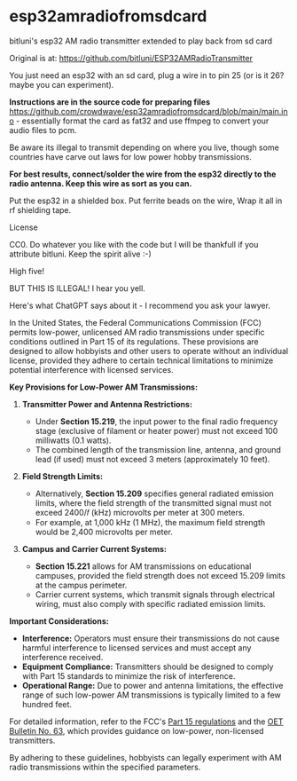 # esp32amradiofromsdcard

bitluni's esp32 AM radio transmitter extended to play back from sd card

Original is at: https://github.com/bitluni/ESP32AMRadioTransmitter

You just need an esp32 with an sd card, plug a wire in to pin 25 (or is it 26? maybe you can experiment).

**Instructions are in the source code for preparing files** https://github.com/crowdwave/esp32amradiofromsdcard/blob/main/main.ino - essentially format the card as fat32 and use ffmpeg to convert your audio files to pcm.

Be aware its illegal to transmit depending on where you live, though some countries have carve out laws for low power hobby transmissions.

**For best results, connect/solder the wire from the esp32 directly to the radio antenna.  Keep this wire as sort as you can.**

Put the esp32 in a shielded box. Put ferrite beads on the wire, Wrap it all in rf shielding tape.

License

CC0. Do whatever you like with the code but I will be thankfull if you attribute bitluni. Keep the spirit alive :-)

High five!

BUT THIS IS ILLEGAL! I hear you yell.

Here's what ChatGPT says about it - I recommend you ask your lawyer.

In the United States, the Federal Communications Commission (FCC) permits low-power, unlicensed AM radio transmissions under specific conditions outlined in Part 15 of its regulations. These provisions are designed to allow hobbyists and other users to operate without an individual license, provided they adhere to certain technical limitations to minimize potential interference with licensed services.

**Key Provisions for Low-Power AM Transmissions:**

1. **Transmitter Power and Antenna Restrictions:**
   - Under **Section 15.219**, the input power to the final radio frequency stage (exclusive of filament or heater power) must not exceed 100 milliwatts (0.1 watts).
   - The combined length of the transmission line, antenna, and ground lead (if used) must not exceed 3 meters (approximately 10 feet).

2. **Field Strength Limits:**
   - Alternatively, **Section 15.209** specifies general radiated emission limits, where the field strength of the transmitted signal must not exceed 2400/𝑓 (kHz) microvolts per meter at 300 meters.
   - For example, at 1,000 kHz (1 MHz), the maximum field strength would be 2,400 microvolts per meter.

3. **Campus and Carrier Current Systems:**
   - **Section 15.221** allows for AM transmissions on educational campuses, provided the field strength does not exceed 15.209 limits at the campus perimeter.
   - Carrier current systems, which transmit signals through electrical wiring, must also comply with specific radiated emission limits.

**Important Considerations:**

- **Interference:** Operators must ensure their transmissions do not cause harmful interference to licensed services and must accept any interference received.
- **Equipment Compliance:** Transmitters should be designed to comply with Part 15 standards to minimize the risk of interference.
- **Operational Range:** Due to power and antenna limitations, the effective range of such low-power AM transmissions is typically limited to a few hundred feet.

For detailed information, refer to the FCC's [Part 15 regulations](https://www.ecfr.gov/current/title-47/chapter-I/subchapter-A/part-15) and the [OET Bulletin No. 63](https://transition.fcc.gov/Bureaus/Engineering_Technology/Documents/bulletins/oet63/oet63rev.pdf), which provides guidance on low-power, non-licensed transmitters.

By adhering to these guidelines, hobbyists can legally experiment with AM radio transmissions within the specified parameters. 

